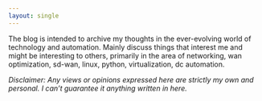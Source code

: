 ```yaml
---
layout: single
---
```

The blog is intended to archive my thoughts in the ever-evolving world of technology and automation. Mainly discuss things that interest me and might be interesting to others, primarily in the area of networking, wan optimization, sd-wan, linux, python, virtualization, dc automation. 

*Disclaimer: Any views or opinions expressed here are strictly my own and personal. I can’t guarantee it anything written in here.*
